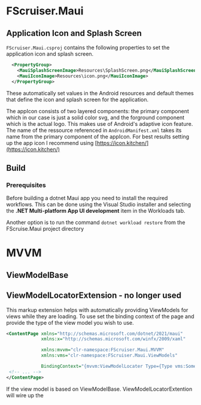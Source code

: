 ﻿# FScruiser.Maui

## Application Icon and Splash Screen
`FScruiser.Maui.csproj` contains the following properties to set the application icon and splash screen.
```xml
  <PropertyGroup>
    <MauiSplashScreenImage>Resources\SplashScreen.png</MauiSplashScreenImage>
    <MauiIconImage>Resources\icon.png</MauiIconImage>
  </PropertyGroup>
```
These automatically set values in the Android resources and default themes that define the icon and splash screen for the application.

The appIcon consists of two layered components: the primary component which in our case is just a solid color svg, 
and the forground component which is the actual logo. This makes use of Android's adaptive icon feature.
The name of the ressource referenced in `AndroidManifest.xml` takes its name from the primary component of the appIcon.
For best results setting up the app icon I recommend using [https://icon.kitchen/](https://icon.kitchen/)

## Build
### Prerequisites
Before building a dotnet Maui app you need to install the required workflows. 
This can be done using the Visual Studio installer and selecting the **.NET Multi-platform App UI development** 
item in the Workloads tab.

Another option is to run the command
`dotnet workload restore` from the FScruise.Maui project directory




# MVVM 
 ## ViewModelBase



## ViewModelLocatorExtension - no longer used
This markup extension helps with automatically providing ViewModels for views while they are loading.
To use set the binding context of the page and provide the type of the view model you wish to use.

```xml
<ContentPage xmlns="http://schemas.microsoft.com/dotnet/2021/maui"
             xmlns:x="http://schemas.microsoft.com/winfx/2009/xaml"

             xmlns:mvvm="clr-namespace:FScruiser.Maui.MVVM"
             xmlns:vms="clr-namespace:FScruiser.Maui.ViewModels"

             BindingContext="{mvvm:ViewModelLocater Type={Type vms:SomeViewModel}}">
 <!-- ... -->
</ContentPage>
```

If the view model is based on ViewModelBase. ViewModelLocatorExtention will wire up the 